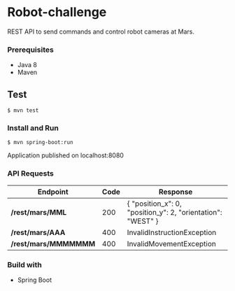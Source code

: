 # Robot-challenge

REST API to send commands and control robot cameras at Mars.

### Prerequisites

- Java 8
- Maven

## Test

```
$ mvn test
```

### Install and Run

```
$ mvn spring-boot:run
```

Application published on localhost:8080

### API Requests

Endpoint | Code | Response
--- | --- | ---
**/rest/mars/MML** | 200 | { "position_x": 0, "position_y": 2, "orientation": "WEST" }
**/rest/mars/AAA** | 400 | InvalidInstructionException
**/rest/mars/MMMMMMM** | 400 | InvalidMovementException
 
### Build with

- Spring Boot